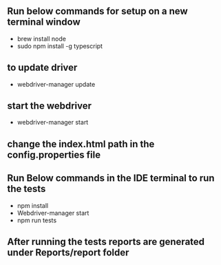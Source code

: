 ## Run below commands for setup on a new terminal window
 - brew install node
 - sudo npm install -g typescript

## to update driver
- webdriver-manager update

## start the webdriver
- webdriver-manager start

## change the index.html path in the config.properties file

## Run Below commands in the IDE terminal to run the tests
  - npm install
  - Webdriver-manager start
  - npm run tests

## After running the tests reports are generated under Reports/report folder
  
  
